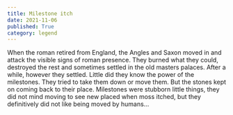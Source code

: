 ```yaml
---
title: Milestone itch
date: 2021-11-06
published: True
category: legend
---
```


When the roman retired from England, the Angles and Saxon moved in and attack the visible signs of roman presence. They burned what they could, destroyed the rest and sometimes settled in the old masters palaces.
After a while, however they settled. Little did they know the power of the milestones.
They tried to take them down or move them. But the stones kept on coming back to their place.
Milestones were stubborn little things, they did not mind moving to see new placed when moss itched, but they definitively did not like being moved by humans...
